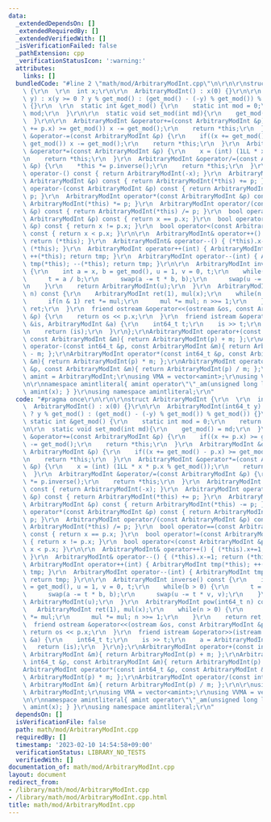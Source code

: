 ```yaml
---
data:
  _extendedDependsOn: []
  _extendedRequiredBy: []
  _extendedVerifiedWith: []
  _isVerificationFailed: false
  _pathExtension: cpp
  _verificationStatusIcon: ':warning:'
  attributes:
    links: []
  bundledCode: "#line 2 \"math/mod/ArbitraryModInt.cpp\"\n\r\n\r\nstruct ArbitraryModInt\
    \ {\r\n  \r\n  int x;\r\n\r\n  ArbitraryModInt() : x(0) {}\r\n\r\n  ArbitraryModInt(int64_t\
    \ y) : x(y >= 0 ? y % get_mod() : (get_mod() - (-y) % get_mod()) % get_mod())\
    \ {}\r\n  \r\n  static int &get_mod() {\r\n    static int mod = 0;\r\n    return\
    \ mod;\r\n  }\r\n\r\n  static void set_mod(int md){\r\n    get_mod() = md;\r\n\
    \  }\r\n\r\n  ArbitraryModInt &operator+=(const ArbitraryModInt &p) {\r\n    if((x\
    \ += p.x) >= get_mod()) x -= get_mod();\r\n    return *this;\r\n  }\r\n  ArbitraryModInt\
    \ &operator-=(const ArbitraryModInt &p) {\r\n    if((x += get_mod() - p.x) >=\
    \ get_mod()) x -= get_mod();\r\n    return *this;\r\n  }\r\n  ArbitraryModInt\
    \ &operator*=(const ArbitraryModInt &p) {\r\n    x = (int) (1LL * x * p.x % get_mod());\r\
    \n    return *this;\r\n  }\r\n  ArbitraryModInt &operator/=(const ArbitraryModInt\
    \ &p) {\r\n    *this *= p.inverse();\r\n    return *this;\r\n  }\r\n  ArbitraryModInt\
    \ operator-() const { return ArbitraryModInt(-x); }\r\n  ArbitraryModInt operator+(const\
    \ ArbitraryModInt &p) const { return ArbitraryModInt(*this) += p; }\r\n  ArbitraryModInt\
    \ operator-(const ArbitraryModInt &p) const { return ArbitraryModInt(*this) -=\
    \ p; }\r\n  ArbitraryModInt operator*(const ArbitraryModInt &p) const { return\
    \ ArbitraryModInt(*this) *= p; }\r\n  ArbitraryModInt operator/(const ArbitraryModInt\
    \ &p) const { return ArbitraryModInt(*this) /= p; }\r\n  bool operator==(const\
    \ ArbitraryModInt &p) const { return x == p.x; }\r\n  bool operator!=(const ArbitraryModInt\
    \ &p) const { return x != p.x; }\r\n  bool operator<(const ArbitraryModInt &p)\
    \ const { return x < p.x; }\r\n\r\n  ArbitraryModInt& operator++() { (*this).x+=1;\
    \ return (*this); }\r\n  ArbitraryModInt& operator--() { (*this).x-=1; return\
    \ (*this); }\r\n  ArbitraryModInt operator++(int) { ArbitraryModInt tmp(*this);\
    \ ++(*this); return tmp; }\r\n  ArbitraryModInt operator--(int) { ArbitraryModInt\
    \ tmp(*this); --(*this); return tmp; }\r\n\r\n  ArbitraryModInt inverse() const\
    \ {\r\n    int a = x, b = get_mod(), u = 1, v = 0, t;\r\n    while(b > 0) {\r\n\
    \      t = a / b;\r\n      swap(a -= t * b, b);\r\n      swap(u -= t * v, v);\r\
    \n    }\r\n    return ArbitraryModInt(u);\r\n  }\r\n  ArbitraryModInt pow(int64_t\
    \ n) const {\r\n    ArbitraryModInt ret(1), mul(x);\r\n    while(n > 0) {\r\n\
    \      if(n & 1) ret *= mul;\r\n      mul *= mul; n >>= 1;\r\n    }\r\n    return\
    \ ret;\r\n  }\r\n  friend ostream &operator<<(ostream &os, const ArbitraryModInt\
    \ &p) {\r\n    return os << p.x;\r\n  }\r\n  friend istream &operator>>(istream\
    \ &is, ArbitraryModInt &a) {\r\n    int64_t t;\r\n    is >> t;\r\n    a = ArbitraryModInt(t);\r\
    \n    return (is);\r\n  }\r\n};\r\nArbitraryModInt operator+(const int64_t &p,\
    \ const ArbitraryModInt &m){ return ArbitraryModInt(p) + m; };\r\nArbitraryModInt\
    \ operator-(const int64_t &p, const ArbitraryModInt &m){ return ArbitraryModInt(p)\
    \ - m; };\r\nArbitraryModInt operator*(const int64_t &p, const ArbitraryModInt\
    \ &m){ return ArbitraryModInt(p) * m; };\r\nArbitraryModInt operator/(const int64_t\
    \ &p, const ArbitraryModInt &m){ return ArbitraryModInt(p) / m; };\r\n\r\nusing\
    \ amint = ArbitraryModInt;\r\nusing VMA = vector<amint>;\r\nusing VVMA = vector<VMA>;\r\
    \n\r\nnamespace amintliteral{ amint operator\"\"_am(unsigned long long x) { return\
    \ amint(x); } }\r\nusing namespace amintliteral;\r\n"
  code: "#pragma once\r\n\r\n\r\nstruct ArbitraryModInt {\r\n  \r\n  int x;\r\n\r\n\
    \  ArbitraryModInt() : x(0) {}\r\n\r\n  ArbitraryModInt(int64_t y) : x(y >= 0\
    \ ? y % get_mod() : (get_mod() - (-y) % get_mod()) % get_mod()) {}\r\n  \r\n \
    \ static int &get_mod() {\r\n    static int mod = 0;\r\n    return mod;\r\n  }\r\
    \n\r\n  static void set_mod(int md){\r\n    get_mod() = md;\r\n  }\r\n\r\n  ArbitraryModInt\
    \ &operator+=(const ArbitraryModInt &p) {\r\n    if((x += p.x) >= get_mod()) x\
    \ -= get_mod();\r\n    return *this;\r\n  }\r\n  ArbitraryModInt &operator-=(const\
    \ ArbitraryModInt &p) {\r\n    if((x += get_mod() - p.x) >= get_mod()) x -= get_mod();\r\
    \n    return *this;\r\n  }\r\n  ArbitraryModInt &operator*=(const ArbitraryModInt\
    \ &p) {\r\n    x = (int) (1LL * x * p.x % get_mod());\r\n    return *this;\r\n\
    \  }\r\n  ArbitraryModInt &operator/=(const ArbitraryModInt &p) {\r\n    *this\
    \ *= p.inverse();\r\n    return *this;\r\n  }\r\n  ArbitraryModInt operator-()\
    \ const { return ArbitraryModInt(-x); }\r\n  ArbitraryModInt operator+(const ArbitraryModInt\
    \ &p) const { return ArbitraryModInt(*this) += p; }\r\n  ArbitraryModInt operator-(const\
    \ ArbitraryModInt &p) const { return ArbitraryModInt(*this) -= p; }\r\n  ArbitraryModInt\
    \ operator*(const ArbitraryModInt &p) const { return ArbitraryModInt(*this) *=\
    \ p; }\r\n  ArbitraryModInt operator/(const ArbitraryModInt &p) const { return\
    \ ArbitraryModInt(*this) /= p; }\r\n  bool operator==(const ArbitraryModInt &p)\
    \ const { return x == p.x; }\r\n  bool operator!=(const ArbitraryModInt &p) const\
    \ { return x != p.x; }\r\n  bool operator<(const ArbitraryModInt &p) const { return\
    \ x < p.x; }\r\n\r\n  ArbitraryModInt& operator++() { (*this).x+=1; return (*this);\
    \ }\r\n  ArbitraryModInt& operator--() { (*this).x-=1; return (*this); }\r\n \
    \ ArbitraryModInt operator++(int) { ArbitraryModInt tmp(*this); ++(*this); return\
    \ tmp; }\r\n  ArbitraryModInt operator--(int) { ArbitraryModInt tmp(*this); --(*this);\
    \ return tmp; }\r\n\r\n  ArbitraryModInt inverse() const {\r\n    int a = x, b\
    \ = get_mod(), u = 1, v = 0, t;\r\n    while(b > 0) {\r\n      t = a / b;\r\n\
    \      swap(a -= t * b, b);\r\n      swap(u -= t * v, v);\r\n    }\r\n    return\
    \ ArbitraryModInt(u);\r\n  }\r\n  ArbitraryModInt pow(int64_t n) const {\r\n \
    \   ArbitraryModInt ret(1), mul(x);\r\n    while(n > 0) {\r\n      if(n & 1) ret\
    \ *= mul;\r\n      mul *= mul; n >>= 1;\r\n    }\r\n    return ret;\r\n  }\r\n\
    \  friend ostream &operator<<(ostream &os, const ArbitraryModInt &p) {\r\n   \
    \ return os << p.x;\r\n  }\r\n  friend istream &operator>>(istream &is, ArbitraryModInt\
    \ &a) {\r\n    int64_t t;\r\n    is >> t;\r\n    a = ArbitraryModInt(t);\r\n \
    \   return (is);\r\n  }\r\n};\r\nArbitraryModInt operator+(const int64_t &p, const\
    \ ArbitraryModInt &m){ return ArbitraryModInt(p) + m; };\r\nArbitraryModInt operator-(const\
    \ int64_t &p, const ArbitraryModInt &m){ return ArbitraryModInt(p) - m; };\r\n\
    ArbitraryModInt operator*(const int64_t &p, const ArbitraryModInt &m){ return\
    \ ArbitraryModInt(p) * m; };\r\nArbitraryModInt operator/(const int64_t &p, const\
    \ ArbitraryModInt &m){ return ArbitraryModInt(p) / m; };\r\n\r\nusing amint =\
    \ ArbitraryModInt;\r\nusing VMA = vector<amint>;\r\nusing VVMA = vector<VMA>;\r\
    \n\r\nnamespace amintliteral{ amint operator\"\"_am(unsigned long long x) { return\
    \ amint(x); } }\r\nusing namespace amintliteral;\r\n"
  dependsOn: []
  isVerificationFile: false
  path: math/mod/ArbitraryModInt.cpp
  requiredBy: []
  timestamp: '2023-02-10 14:54:58+09:00'
  verificationStatus: LIBRARY_NO_TESTS
  verifiedWith: []
documentation_of: math/mod/ArbitraryModInt.cpp
layout: document
redirect_from:
- /library/math/mod/ArbitraryModInt.cpp
- /library/math/mod/ArbitraryModInt.cpp.html
title: math/mod/ArbitraryModInt.cpp
---
```

